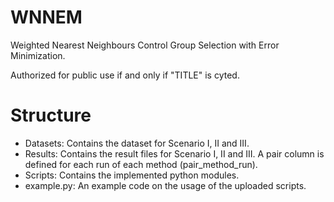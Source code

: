 # WNNEM
Weighted Nearest Neighbours Control Group Selection with Error Minimization.

Authorized for public use if and only if "TITLE" is cyted.

# Structure
- Datasets: 
  Contains the dataset for Scenario I, II and III.
- Results: 
  Contains the result files for Scenario I, II and III.
  A pair column is defined for each run of each method (pair_method_run).
- Scripts: 
  Contains the implemented python modules.
- example.py: 
  An example code on the usage of the uploaded scripts.
